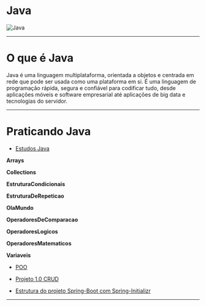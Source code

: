 # Java

![Java](https://img.shields.io/badge/java-%23ED8B00.svg?style=for-the-badge&logo=openjdk&logoColor=white)

---

# O que é Java 

Java é uma linguagem multiplataforma, orientada a objetos e centrada em rede que pode ser usada como uma plataforma em si. É uma linguagem de programação rápida, segura e confiável para codificar tudo, desde aplicações móveis e software empresarial até aplicações de big data e tecnologias do servidor.

---

 # Praticando Java 


 - [Estudos Java ](https://github.com/HenriquePST/Java-Practices/tree/main/EstudosJava/src)

**Arrays**

**Collections**

**EstruturaCondicionais**

**EstruturaDeRepeticao**

**OlaMundo**

**OperadoresDeComparacao**

**OperadoresLogicos**

**OperadoresMatematicos**

**Variaveis**

 
 - [POO ](https://github.com/HenriquePST/Java-Pratices/tree/main/Poo)

 - [ Projeto 1.0 CRUD ](https://github.com/HenriquePST/Java-Pratices/tree/main/Projeto1.0)
 
  - [ Estrutura do projeto Spring-Boot com Spring-Initializr ](https://github.com/HenriquePST/Java-Pratices/tree/main/conhecendospring)

  

---
